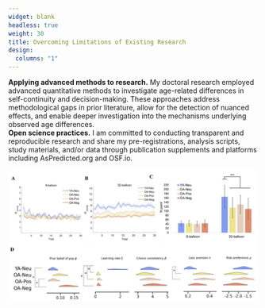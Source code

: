 ```yaml
---
widget: blank
headless: true
weight: 30
title: Overcoming Limitations of Existing Research
design:
  columns: "1"
---
```


<div class="row">
  <div class="col-md-6">
    <p>
      <b>Applying advanced methods to research.</b> My doctoral research employed advanced quantitative methods to investigate age-related differences in self-continuity and decision-making. These approaches address methodological gaps in prior literature, allow for the detection of nuanced effects, and enable deeper investigation into the mechanisms underlying observed age differences.
      <br>
      <b>Open science practices.</b> I am committed to conducting transparent and reproducible research and share my pre-registrations, analysis scripts, study materials, and/or data through publication supplements and platforms including AsPredicted.org and OSF.io.
    </p>
  </div>
  <div class="col-md-6">
    <img src="comp_model.jpeg" style="max-width:100%;">
  </div>
</div>

